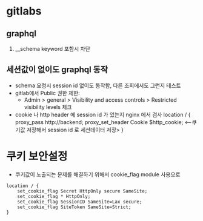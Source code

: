 # gitlabs
## graphql
1. __schema keyword 포함시 차단

## 세션값이 없이도 graphql 동작
* schema 요청시 session id 없이도 동작함, 다른 조회에서도 그런지 테스트
* gitlab에서 Public 권한 제한:
    - Admin > general > Visibility and access controls > Restricted visibility levels 체크
* cookie 나 http header 에 session id 가 있는지 nginx 에서 검사
    location / {
        proxy_pass http://backend;
        proxy_set_header Cookie $http_cookie;  <--쿠기값 저장해서 session id 로 세션데이터 저장>
    }
# 쿠키 보안설정
* 쿠키값이 노출되는 문제를 해결하기 위해서 cookie_flag module 사용으로 
```
location / {
    set_cookie_flag Secret HttpOnly secure SameSite;
    set_cookie_flag * HttpOnly;
    set_cookie_flag SessionID SameSite=Lax secure;
    set_cookie_flag SiteToken SameSite=Strict;
}
```


